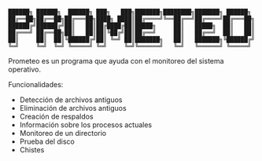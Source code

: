 <!-- language: lang-none -->

    ██████╗ ██████╗  ██████╗ ███╗   ███╗███████╗████████╗███████╗ ██████╗ 
    ██╔══██╗██╔══██╗██╔═══██╗████╗ ████║██╔════╝╚══██╔══╝██╔════╝██╔═══██╗
    ██████╔╝██████╔╝██║   ██║██╔████╔██║█████╗     ██║   █████╗  ██║   ██║
    ██╔═══╝ ██╔══██╗██║   ██║██║╚██╔╝██║██╔══╝     ██║   ██╔══╝  ██║   ██║
    ██║     ██║  ██║╚██████╔╝██║ ╚═╝ ██║███████╗   ██║   ███████╗╚██████╔╝
    ╚═╝     ╚═╝  ╚═╝ ╚═════╝ ╚═╝     ╚═╝╚══════╝   ╚═╝   ╚══════╝ ╚═════╝ 

Prometeo es un programa que ayuda con el monitoreo del sistema operativo.

Funcionalidades:
- Detección de archivos antiguos
- Eliminación de archivos antiguos
- Creación de respaldos
- Información sobre los procesos actuales
- Monitoreo de un directorio
- Prueba del disco
- Chistes

